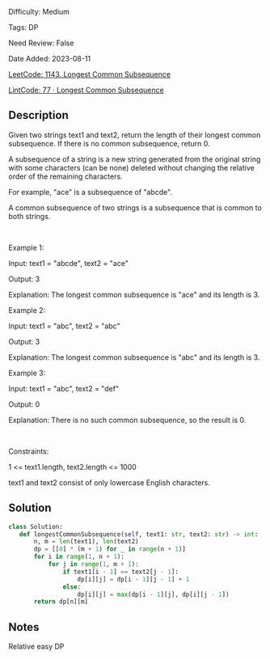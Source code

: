 Difficulty: Medium

Tags: DP

Need Review: False

Date Added: 2023-08-11

[LeetCode: 1143. Longest Common Subsequence](https://leetcode.com/problems/longest-common-subsequence/)

[LintCode: 77 · Longest Common Subsequence](https://lintcode.com/problem/77 )

## Description 

Given two strings text1 and text2, return the length of their longest common subsequence. If there is no common subsequence, return 0.

A subsequence of a string is a new string generated from the original string with some characters (can be none) deleted without changing the relative order of the remaining characters.



For example, "ace" is a subsequence of "abcde".



A common subsequence of two strings is a subsequence that is common to both strings.

 

Example 1:



Input: text1 = "abcde", text2 = "ace" 

Output: 3  

Explanation: The longest common subsequence is "ace" and its length is 3.



Example 2:



Input: text1 = "abc", text2 = "abc"

Output: 3

Explanation: The longest common subsequence is "abc" and its length is 3.



Example 3:



Input: text1 = "abc", text2 = "def"

Output: 0

Explanation: There is no such common subsequence, so the result is 0.



 

Constraints:



1 <= text1.length, text2.length <= 1000

text1 and text2 consist of only lowercase English characters.



## Solution 
 ```python 
class Solution:
    def longestCommonSubsequence(self, text1: str, text2: str) -> int:
        n, m = len(text1), len(text2)
        dp = [[0] * (m + 1) for _ in range(n + 1)]
        for i in range(1, n + 1):
            for j in range(1, m + 1):
                if text1[i - 1] == text2[j - 1]:
                    dp[i][j] = dp[i - 1][j - 1] + 1
                else:
                    dp[i][j] = max(dp[i - 1][j], dp[i][j - 1])
        return dp[n][m]
 ``` 
## Notes
Relative easy DP